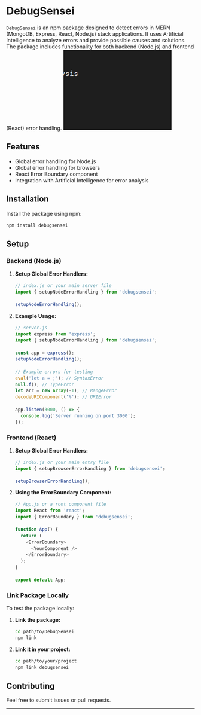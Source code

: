 ﻿
# DebugSensei
`DebugSensei` is an npm package designed to detect errors in MERN (MongoDB, Express, React, Node.js) stack applications. It uses Artificial Intelligence to analyze errors and provide possible causes and solutions. The package includes functionality for both backend (Node.js) and frontend (React) error handling.
![alt text](image.png)
## Features

- Global error handling for Node.js
- Global error handling for browsers
- React Error Boundary component
- Integration with Artificial Intelligence for error analysis

## Installation

Install the package using npm:

```sh
npm install debugsensei
```

## Setup

### Backend (Node.js)

1. **Setup Global Error Handlers:**

   ```js
   // index.js or your main server file
   import { setupNodeErrorHandling } from 'debugsensei';

   setupNodeErrorHandling();
   ```

2. **Example Usage:**

   ```js
   // server.js
   import express from 'express';
   import { setupNodeErrorHandling } from 'debugsensei';

   const app = express();
   setupNodeErrorHandling();

   // Example errors for testing
   eval('let a = ;'); // SyntaxError
   null.f(); // TypeError
   let arr = new Array(-1); // RangeError
   decodeURIComponent('%'); // URIError

   app.listen(3000, () => {
     console.log('Server running on port 3000');
   });
   ```

### Frontend (React)

1. **Setup Global Error Handlers:**

   ```js
   // index.js or your main entry file
   import { setupBrowserErrorHandling } from 'debugsensei';

   setupBrowserErrorHandling();
   ```

2. **Using the ErrorBoundary Component:**

   ```js
   // App.js or a root component file
   import React from 'react';
   import { ErrorBoundary } from 'debugsensei';

   function App() {
     return (
       <ErrorBoundary>
         <YourComponent />
       </ErrorBoundary>
     );
   }

   export default App;
   ```

### Link Package Locally

To test the package locally:

1. **Link the package:**

   ```sh
   cd path/to/DebugSensei
   npm link
   ```

2. **Link it in your project:**

   ```sh
   cd path/to/your/project
   npm link debugsensei
   ```

## Contributing

Feel free to submit issues or pull requests.

---
